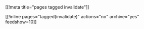[[!meta title="pages tagged invalidate"]]

[[!inline pages="tagged(invalidate)" actions="no" archive="yes"
feedshow=10]]
